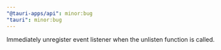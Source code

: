 ```yaml
---
"@tauri-apps/api": minor:bug
"tauri": minor:bug
---
```


Immediately unregister event listener when the unlisten function is called.
